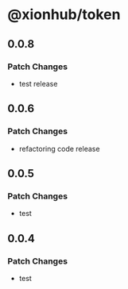 # @xionhub/token

## 0.0.8

### Patch Changes

- test release

## 0.0.6

### Patch Changes

- refactoring code release

## 0.0.5

### Patch Changes

- test

## 0.0.4

### Patch Changes

- test
